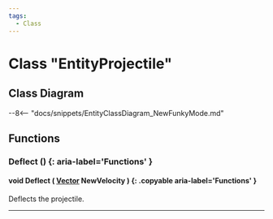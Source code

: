 ```yaml
---
tags:
  - Class
---
```

# Class "EntityProjectile"

## Class Diagram
--8<-- "docs/snippets/EntityClassDiagram_NewFunkyMode.md"
## Functions

### Deflect () {: aria-label='Functions' }
#### void Deflect ( [Vector](Vector.md) NewVelocity ) {: .copyable aria-label='Functions' }
Deflects the projectile.

___
